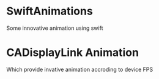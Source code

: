 # SwiftAnimations
Some innovative animation using swift

# CADisplayLink Animation
Which provide invative animation accroding to device FPS
